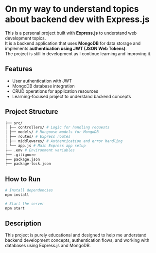 # On my way to understand topics about backend dev with Express.js

This is a personal project built with **Express.js** to understand web development topics.  
It is a backend application that uses **MongoDB** for data storage and implements **authentication using JWT (JSON Web Tokens)**.  
The project is still in development as I continue learning and improving it.

## Features

- User authentication with JWT  
- MongoDB database integration  
- CRUD operations for application resources  
- Learning-focused project to understand backend concepts

## Project Structure 
```bash
├── src/
│ ├── controllers/ # Logic for handling requests
│ ├── models/ # Mongoose models for MongoDB
│ ├── routes/ # Express routes
│ ├── middlewares/ # Authentication and error handling
│ └── app.js # Main Express app setup
├── .env # Environment variables
├── .gitignore
├── package.json
├── package-lock.json
```
## How to Run

```bash
# Install dependencies
npm install

# Start the server
npm start
```

## Description

This project is purely educational and designed to help me understand backend development concepts, authentication flows, and working with databases using Express.js and MongoDB.
